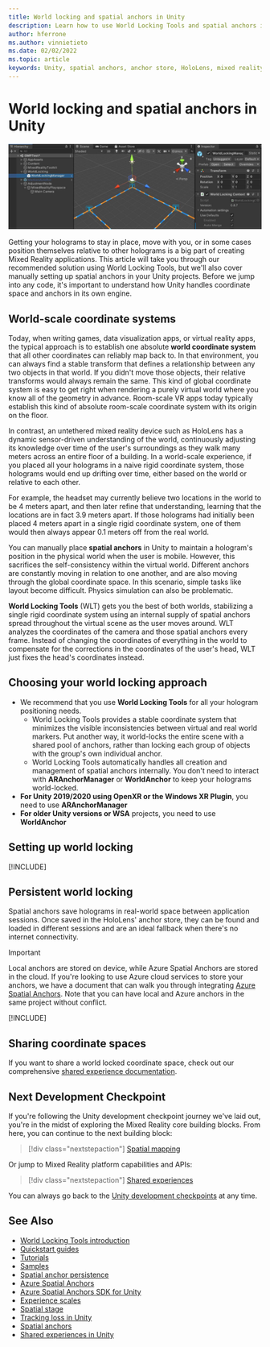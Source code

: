 ```yaml
---
title: World locking and spatial anchors in Unity
description: Learn how to use World Locking Tools and spatial anchors in Unity mixed reality applications.
author: hferrone
ms.author: vinnietieto
ms.date: 02/02/2022
ms.topic: article
keywords: Unity, spatial anchors, anchor store, HoloLens, mixed reality headset, windows mixed reality headset, virtual reality headset, world locking tools, holograms
---
```


# World locking and spatial anchors in Unity

![World locking tools hero image](images/wlt-img-01.jpeg)

Getting your holograms to stay in place, move with you, or in some cases position themselves relative to other holograms is a big part of creating Mixed Reality applications. This article will take you through our recommended solution using World Locking Tools, but we'll also cover manually setting up spatial anchors in your Unity projects. Before we jump into any code, it's important to understand how Unity handles coordinate space and anchors in its own engine.

## World-scale coordinate systems

Today, when writing games, data visualization apps, or virtual reality apps, the typical approach is to establish one absolute **world coordinate system** that all other coordinates can reliably map back to. In that environment, you can always find a stable transform that defines a relationship between any two objects in that world. If you didn't move those objects, their relative transforms would always remain the same. This kind of global coordinate system is easy to get right when rendering a purely virtual world where you know all of the geometry in advance. Room-scale VR apps today typically establish this kind of absolute room-scale coordinate system with its origin on the floor.

In contrast, an untethered mixed reality device such as HoloLens has a dynamic sensor-driven understanding of the world, continuously adjusting its knowledge over time of the user's surroundings as they walk many meters across an entire floor of a building. In a world-scale experience, if you placed all your holograms in a naive rigid coordinate system, those holograms would end up drifting over time, either based on the world or relative to each other.

For example, the headset may currently believe two locations in the world to be 4 meters apart, and then later refine that understanding, learning that the locations are in fact 3.9 meters apart. If those holograms had initially been placed 4 meters apart in a single rigid coordinate system, one of them would then always appear 0.1 meters off from the real world.

You can manually place **spatial anchors** in Unity to maintain a hologram's position in the physical world when the user is mobile. However, this sacrifices the self-consistency within the virtual world. Different anchors are constantly moving in relation to one another, and are also moving through the global coordinate space. In this scenario, simple tasks like layout become difficult. Physics simulation can also be problematic.

**World Locking Tools** (WLT) gets you the best of both worlds, stabilizing a single rigid coordinate system using an internal supply of spatial anchors spread throughout the virtual scene as the user moves around. WLT analyzes the coordinates of the camera and those spatial anchors every frame. Instead of changing the coordinates of everything in the world to compensate for the corrections in the coordinates of the user's head, WLT just fixes the head's coordinates instead.

## Choosing your world locking approach

* We recommend that you use **World Locking Tools** for all your hologram positioning needs.
    * World Locking Tools provides a stable coordinate system that minimizes the visible inconsistencies between virtual and real world markers. Put another way, it world-locks the entire scene with a shared pool of anchors, rather than locking each group of objects with the group's own individual anchor.
    * World Locking Tools automatically handles all creation and management of spatial anchors internally. You don't need to interact with **ARAnchorManager** or **WorldAnchor** to keep your holograms world-locked.
* **For Unity 2019/2020 using OpenXR or the Windows XR Plugin**, you need to use **ARAnchorManager**
* **For older Unity versions or WSA** projects, you need to use **WorldAnchor**

## Setting up world locking

[!INCLUDE[](includes/world-locking/world-locking-setup.md)]

## Persistent world locking

Spatial anchors save holograms in real-world space between application sessions. Once saved in the HoloLens' anchor store, they can be found and loaded in different sessions and are an ideal fallback when there's no internet connectivity.

> [!IMPORTANT]
> Local anchors are stored on device, while Azure Spatial Anchors are stored in the cloud. If you're looking to use Azure cloud services to store your anchors, we have a document that can walk you through integrating [Azure Spatial Anchors](../mixed-reality-cloud-services.md#azure-spatial-anchors). Note that you can have local and Azure anchors in the same project without conflict.

[!INCLUDE[](includes/world-locking/world-locking-persistence.md)]

## Sharing coordinate spaces

If you want to share a world locked coordinate space, check out our comprehensive [shared experience documentation](shared-experiences-in-unity.md).

## Next Development Checkpoint

If you're following the Unity development checkpoint journey we've laid out, you're in the midst of exploring the Mixed Reality core building blocks. From here, you can continue to the next building block:

> [!div class="nextstepaction"]
> [Spatial mapping](spatial-mapping-in-unity.md)

Or jump to Mixed Reality platform capabilities and APIs:

> [!div class="nextstepaction"]
> [Shared experiences](shared-experiences-in-unity.md)

You can always go back to the [Unity development checkpoints](unity-development-overview.md#2-core-building-blocks) at any time.

## See Also
* [World Locking Tools introduction](/mixed-reality/world-locking-tools/documentation/introfaq)
* [Quickstart guides](/world-locking-tools/documentation/howtos/quickstart.md)
* [Tutorials](https://microsoft.github.io/MixedReality-WorldLockingTools-Samples/Tutorial/01_Minimal/01_Minimal.html)
* [Samples](/mixed-reality/world-locking-tools/documentation/howtos/sampleapplications)
* [Spatial anchor persistence](../../design/coordinate-systems.md#spatial-anchor-persistence)
* <a href="/azure/spatial-anchors" target="_blank">Azure Spatial Anchors</a>
* <a href="/dotnet/api/Microsoft.Azure.SpatialAnchors" target="_blank">Azure Spatial Anchors SDK for Unity</a>
* [Experience scales](../../design/coordinate-systems.md#mixed-reality-experience-scales)
* [Spatial stage](../../design/coordinate-systems.md#stage-frame-of-reference)
* [Tracking loss in Unity](tracking-loss-in-unity.md)
* [Spatial anchors](../../design/spatial-anchors.md)
* [Shared experiences in Unity](shared-experiences-in-unity.md)
